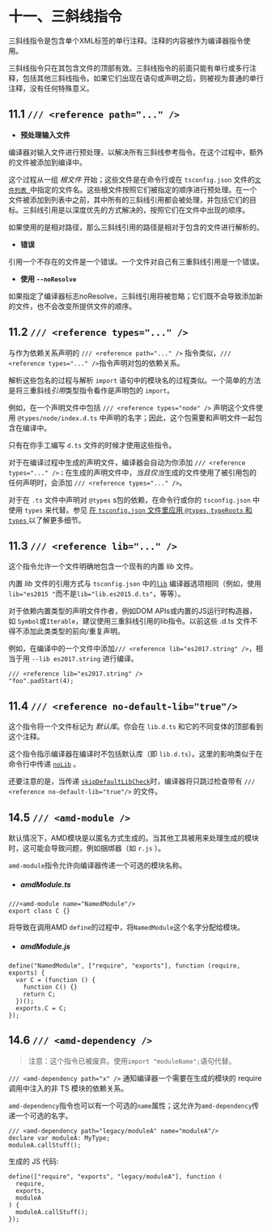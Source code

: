 # 十一、三斜线指令

三斜线指令是包含单个XML标签的单行注释。注释的内容被作为编译器指令使用。

三斜线指令只在其包含文件的顶部有效。三斜线指令的前面只能有单行或多行注释，包括其他三斜线指令。如果它们出现在语句或声明之后，则被视为普通的单行注释，没有任何特殊意义。

## 11.1 `/// <reference path="..." />`

- **预处理输入文件**

编译器对输入文件进行预处理，以解决所有三斜线参考指令。在这个过程中，额外的文件被添加到编译中。

这个过程从一组 *根文件* 开始；这些文件是在命令行或在 `tsconfig.json` 文件的[`文件列表 `](https://www.typescriptlang.org/tsconfig#files)中指定的文件名。这些根文件按照它们被指定的顺序进行预处理。在一个文件被添加到列表中之前，其中所有的三斜线引用都会被处理，并包括它们的目标。三斜线引用是以深度优先的方式解决的，按照它们在文件中出现的顺序。

如果使用的是相对路径，那么三斜线引用的路径是相对于包含的文件进行解析的。

- **错误**

引用一个不存在的文件是一个错误。一个文件对自己有三重斜线引用是一个错误。

- **使用 `--noResolve`**

如果指定了编译器标志noResolve，三斜线引用将被忽略；它们既不会导致添加新的文件，也不会改变所提供文件的顺序。

## 11.2 `/// <reference types="..." />`

与作为依赖关系声明的 `/// <reference path="..." />` 指令类似，` /// <reference types="..." /> `指令声明对包的依赖关系。

解析这些包名的过程与解析 `import` 语句中的模块名的过程类似。一个简单的方法是将三重斜线*引用*类型指令看作是声明包的 `import`。

例如，在一个声明文件中包括 `/// <reference types="node" />` 声明这个文件使用 	`@types/node/index.d.ts` 中声明的名字；因此，这个包需要和声明文件一起包含在编译中。

只有在你手工编写 `d.ts` 文件的时候才使用这些指令。

对于在编译过程中生成的声明文件，编译器会自动为你添加 `/// <reference types="..." />；`在生成的声明文件中，*当且仅当*生成的文件使用了被引用包的任何声明时，会添加 `/// <reference types="..." />`。

对于在 `.ts` 文件中声明对 `@types` s包的依赖，在命令行或你的 `tsconfig.json` 中使用 `types` 来代替。参见 [在 `tsconfig.json` 文件里应用 `@types`, `typeRoots` 和 `types` ](https://www.typescriptlang.org/docs/handbook/tsconfig-json.html#types-typeroots-and-types)以了解更多细节。

## 11.3 `/// <reference lib="..." />`

这个指令允许一个文件明确地包含一个现有的内置 *lib* 文件。

内置 *lib* 文件的引用方式与 `tsconfig.json` 中的[`lib`](https://www.typescriptlang.org/tsconfig#lib) 编译器选项相同（例如，使用`lib="es2015 "`而不是`lib="lib.es2015.d.ts"`，等等）。

对于依赖内置类型的声明文件作者，例如DOM APIs或内置的JS运行时构造器，如 `Symbol`或`Iterable`，建议使用三重斜线引用的lib指令。以前这些 .d.ts 文件不得不添加此类类型的前向/重复声明。

例如，在编译中的一个文件中添加`/// <reference lib="es2017.string" />`，相当于用 `--lib es2017.string` 进行编译。

```tsx
/// <reference lib="es2017.string" />
"foo".padStart(4);
```

## 11.4 `/// <reference no-default-lib="true"/>`

这个指令将一个文件标记为 *默认库*。你会在 `lib.d.ts` 和它的不同变体的顶部看到这个注释。

这个指令指示编译器在编译时不包括默认库（即 `lib.d.ts`）。这里的影响类似于在命令行中传递 [`noLib`](https://www.typescriptlang.org/tsconfig#noLib) 。

还要注意的是，当传递 [`skipDefaultLibCheck`](https://www.typescriptlang.org/tsconfig#skipDefaultLibCheck)时，编译器将只跳过检查带有 `/// <reference no-default-lib="true"/>` 的文件。

## 14.5 `/// <amd-module />`

默认情况下，AMD模块是以匿名方式生成的。当其他工具被用来处理生成的模块时，这可能会导致问题，例如捆绑器（如 `r.js` ）。

`amd-module`指令允许向编译器传递一个可选的模块名称。

- ##### amdModule.ts

```tsx
///<amd-module name="NamedModule"/>
export class C {}
```

将导致在调用AMD `define`的过程中，将`NamedModule`这个名字分配给模块。

- ##### amdModule.js

```tsx
define("NamedModule", ["require", "exports"], function (require, exports) {
  var C = (function () {
    function C() {}
    return C;
  })();
  exports.C = C;
});
```

## 14.6 `/// <amd-dependency />`

>注意：这个指令已被废弃。使用`import "moduleName";`语句代替。

`/// <amd-dependency path="x" />` 通知编译器一个需要在生成的模块的 require 调用中注入的非 TS 模块的依赖关系。

`amd-dependency`指令也可以有一个可选的`name`属性；这允许为`amd-dependency`传递一个可选的名字。

```tsx
/// <amd-dependency path="legacy/moduleA" name="moduleA"/>
declare var moduleA: MyType;
moduleA.callStuff();
```

生成的 JS 代码:

```tsx
define(["require", "exports", "legacy/moduleA"], function (
  require,
  exports,
  moduleA
) {
  moduleA.callStuff();
});
```

